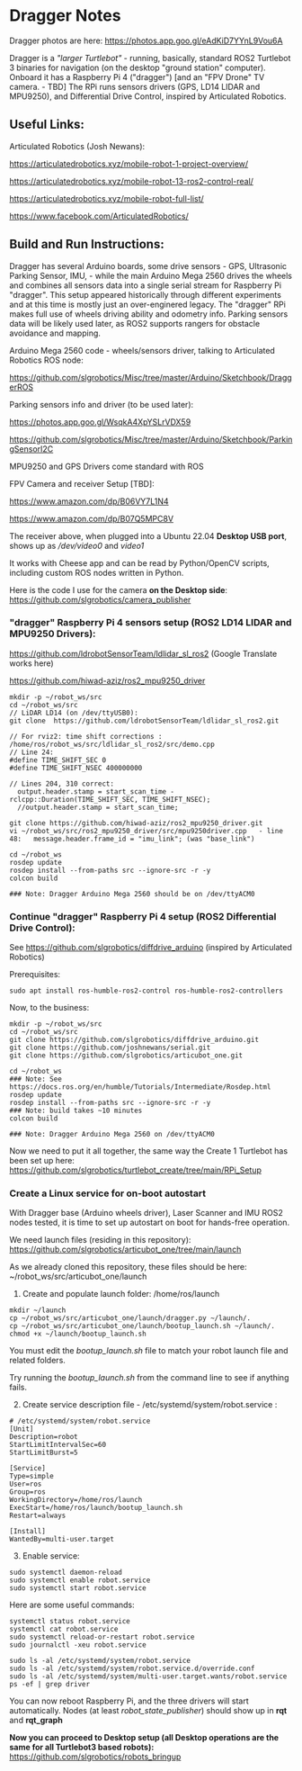 # Dragger Notes

Dragger photos are here: https://photos.app.goo.gl/eAdKiD7YYnL9Vou6A

Dragger is a *"larger Turtlebot"* - running, basically, standard ROS2 Turtlebot 3 binaries for navigation (on the desktop "ground station" computer). Onboard it has a Raspberry Pi 4 ("dragger") [and an "FPV Drone" TV camera. - TBD] The RPi runs sensors drivers (GPS, LD14 LIDAR and MPU9250), and Differential Drive Control, inspired by Articulated Robotics.

## Useful Links:

Articulated Robotics (Josh Newans):

https://articulatedrobotics.xyz/mobile-robot-1-project-overview/

https://articulatedrobotics.xyz/mobile-robot-13-ros2-control-real/

https://articulatedrobotics.xyz/mobile-robot-full-list/

https://www.facebook.com/ArticulatedRobotics/


## Build and Run Instructions:

Dragger has several Arduino boards, some drive sensors - GPS, Ultrasonic Parking Sensor, IMU, - while the main Arduino Mega 2560 drives the wheels and combines all sensors data into a single serial stream for Raspberry Pi "dragger". This setup appeared historically through different experiments and at this time is mostly just an over-enginered legacy. The "dragger" RPi makes full use of wheels driving ability and odometry info. Parking sensors data will be likely used later, as ROS2 supports rangers for obstacle avoidance and mapping.

Arduino Mega 2560 code - wheels/sensors driver, talking to Articulated Robotics ROS node: 

https://github.com/slgrobotics/Misc/tree/master/Arduino/Sketchbook/DraggerROS

Parking sensors info and driver (to be used later):

https://photos.app.goo.gl/WsqkA4XpYSLrVDX59

https://github.com/slgrobotics/Misc/tree/master/Arduino/Sketchbook/ParkingSensorI2C

MPU9250 and GPS Drivers come standard with ROS

FPV Camera and receiver Setup [TBD]:

https://www.amazon.com/dp/B06VY7L1N4

https://www.amazon.com/dp/B07Q5MPC8V

The receiver above, when plugged into a Ubuntu 22.04 **Desktop USB port**, shows up as _/dev/video0_ and _video1_

It works with Cheese app and can be read by Python/OpenCV scripts, including custom ROS nodes written in Python.

Here is the code I use for the camera **on the Desktop side**: https://github.com/slgrobotics/camera_publisher

### "dragger" Raspberry Pi 4 sensors setup (ROS2 LD14 LIDAR and MPU9250 Drivers):

https://github.com/ldrobotSensorTeam/ldlidar_sl_ros2    (Google Translate works here)

https://github.com/hiwad-aziz/ros2_mpu9250_driver

```
mkdir -p ~/robot_ws/src
cd ~/robot_ws/src
// LiDAR LD14 (on /dev/ttyUSB0):
git clone  https://github.com/ldrobotSensorTeam/ldlidar_sl_ros2.git

// For rviz2: time shift corrections :  /home/ros/robot_ws/src/ldlidar_sl_ros2/src/demo.cpp
// Line 24:
#define TIME_SHIFT_SEC 0
#define TIME_SHIFT_NSEC 400000000

// Lines 204, 310 correct:
  output.header.stamp = start_scan_time - rclcpp::Duration(TIME_SHIFT_SEC, TIME_SHIFT_NSEC);
  //output.header.stamp = start_scan_time;

git clone https://github.com/hiwad-aziz/ros2_mpu9250_driver.git
vi ~/robot_ws/src/ros2_mpu9250_driver/src/mpu9250driver.cpp   - line 48:   message.header.frame_id = "imu_link"; (was "base_link")

cd ~/robot_ws
rosdep update
rosdep install --from-paths src --ignore-src -r -y
colcon build

### Note: Dragger Arduino Mega 2560 should be on /dev/ttyACM0
```

### Continue "dragger" Raspberry Pi 4 setup (ROS2 Differential Drive Control):

See https://github.com/slgrobotics/diffdrive_arduino (inspired by Articulated Robotics)

Prerequisites:
```
sudo apt install ros-humble-ros2-control ros-humble-ros2-controllers
```
Now, to the business:
```
mkdir -p ~/robot_ws/src
cd ~/robot_ws/src
git clone https://github.com/slgrobotics/diffdrive_arduino.git
git clone https://github.com/joshnewans/serial.git
git clone https://github.com/slgrobotics/articubot_one.git

cd ~/robot_ws
### Note: See https://docs.ros.org/en/humble/Tutorials/Intermediate/Rosdep.html
rosdep update
rosdep install --from-paths src --ignore-src -r -y
### Note: build takes ~10 minutes
colcon build

### Note: Dragger Arduino Mega 2560 on /dev/ttyACM0
```
Now we need to put it all together, the same way the Create 1 Turtlebot has been set up here: https://github.com/slgrobotics/turtlebot_create/tree/main/RPi_Setup

### Create a Linux service for on-boot autostart

With Dragger base (Arduino wheels driver), Laser Scanner and IMU ROS2 nodes tested, it is time to set up autostart on boot for hands-free operation.

We need launch files (residing in this repository): https://github.com/slgrobotics/articubot_one/tree/main/launch

As we already cloned this repository, these files should be here: ~/robot_ws/src/articubot_one/launch

1. Create and populate launch folder: /home/ros/launch
```
mkdir ~/launch
cp ~/robot_ws/src/articubot_one/launch/dragger.py ~/launch/.
cp ~/robot_ws/src/articubot_one/launch/bootup_launch.sh ~/launch/.
chmod +x ~/launch/bootup_launch.sh    
```
You must edit the _bootup_launch.sh_ file to match your robot launch file and related folders.

Try running the _bootup_launch.sh_ from the command line to see if anything fails.

2. Create service description file - /etc/systemd/system/robot.service :
```
# /etc/systemd/system/robot.service
[Unit]
Description=robot
StartLimitIntervalSec=60
StartLimitBurst=5

[Service]
Type=simple
User=ros
Group=ros
WorkingDirectory=/home/ros/launch
ExecStart=/home/ros/launch/bootup_launch.sh
Restart=always

[Install]
WantedBy=multi-user.target
```

3. Enable service:
```
sudo systemctl daemon-reload
sudo systemctl enable robot.service
sudo systemctl start robot.service
```
Here are some useful commands:
```
systemctl status robot.service
systemctl cat robot.service
sudo systemctl reload-or-restart robot.service
sudo journalctl -xeu robot.service

sudo ls -al /etc/systemd/system/robot.service
sudo ls -al /etc/systemd/system/robot.service.d/override.conf
sudo ls -al /etc/systemd/system/multi-user.target.wants/robot.service
ps -ef | grep driver
```
You can now reboot Raspberry Pi, and the three drivers will start automatically. Nodes (at least _robot_state_publisher_) should show up in **rqt** and **rqt_graph**

**Now you can proceed to Desktop setup (all Desktop operations are the same for all Turtlebot3 based robots):** https://github.com/slgrobotics/robots_bringup
